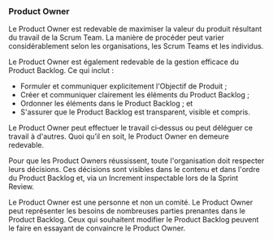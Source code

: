 ### Product Owner

Le Product Owner est redevable de maximiser la valeur du produit résultant du travail de la Scrum Team. La manière de procéder peut varier considérablement selon les organisations, les Scrum Teams et les individus.

Le Product Owner est également redevable de la gestion efficace du Product Backlog. Ce qui inclut :

- Formuler et communiquer explicitement l'Objectif de Produit ;
- Créer et communiquer clairement les éléments du Product Backlog ;
- Ordonner les éléments dans le Product Backlog ; et
- S'assurer que le Product Backlog est transparent, visible et compris.

Le Product Owner peut effectuer le travail ci‐dessus ou peut déléguer ce travail à d'autres. Quoi qu’il en soit, le Product Owner en demeure redevable.

Pour que les Product Owners réussissent, toute l'organisation doit respecter leurs décisions. Ces décisions sont visibles dans le contenu et dans l'ordre du Product Backlog et, via un Increment inspectable lors de la Sprint Review.

Le Product Owner est une personne et non un comité. Le Product Owner peut représenter les besoins de nombreuses parties prenantes dans le Product Backlog. Ceux qui souhaitent modifier le Product Backlog peuvent le faire en essayant de convaincre le Product Owner.